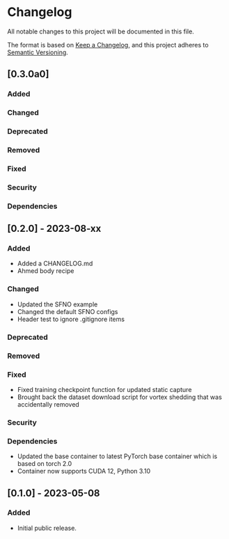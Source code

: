 <!-- markdownlint-disable MD024 -->
# Changelog

All notable changes to this project will be documented in this file.

The format is based on [Keep a Changelog](https://keepachangelog.com/en/1.0.0/),
and this project adheres to [Semantic Versioning](https://semver.org/spec/v2.0.0.html).

## [0.3.0a0]

### Added

### Changed

### Deprecated

### Removed

### Fixed

### Security

### Dependencies

## [0.2.0] - 2023-08-xx

### Added

- Added a CHANGELOG.md
- Ahmed body recipe

### Changed

- Updated the SFNO example
- Changed the default SFNO configs
- Header test to ignore .gitignore items

### Deprecated

### Removed

### Fixed

- Fixed training checkpoint function for updated static capture
- Brought back the dataset download script for vortex shedding that was accidentally removed

### Security

### Dependencies

- Updated the base container to latest PyTorch base container which is based on torch 2.0
- Container now supports CUDA 12, Python 3.10

## [0.1.0] - 2023-05-08

### Added

- Initial public release.
